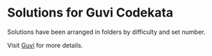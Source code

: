 # Solutions for Guvi Codekata

Solutions have been arranged in folders by difficulty and set number.

Visit [Guvi](https://www.guvi.in/ "Guvi") for more details.
